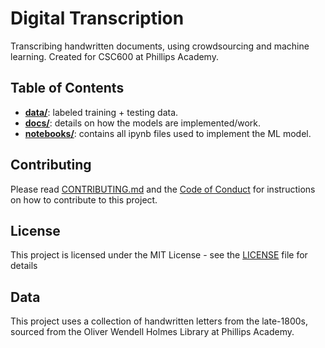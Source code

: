 # Digital Transcription
Transcribing handwritten documents, using crowdsourcing and machine learning. Created for CSC600 at Phillips Academy.

## Table of Contents

*   **[data/](data/)**: labeled training + testing data.
*   **[docs/](docs/)**: details on how the models are implemented/work.
*   **[notebooks/](notebooks/)**: contains all ipynb files used to implement the ML model.

## Contributing

Please read [CONTRIBUTING.md](CONTRIBUTING.md) and the [Code of Conduct](CODE_OF_CONDUCT.md) for instructions on how to contribute to this project.

## License

This project is licensed under the MIT License - see the [LICENSE](LICENSE) file for details

## Data

This project uses a collection of handwritten letters from the late-1800s, sourced from the Oliver Wendell Holmes Library at Phillips Academy.
